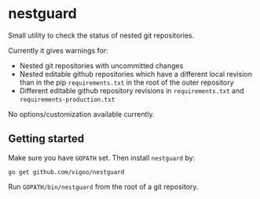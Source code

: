 nestguard
=========

Small utility to check the status of nested git repositories.

Currently it gives warnings for:

- Nested git repositories with uncommitted changes
- Nested editable github repositories which have a different local revision than in the pip `requirements.txt` in the root of the outer repository
- Different editable github repository revisions in `requirements.txt` and `requirements-production.txt`

No options/customization available currently.

## Getting started

Make sure you have `GOPATH` set. Then install `nestguard` by:

    go get github.com/vigoo/nestguard
    
Run `GOPATH/bin/nestguard` from the root of a git repository.
